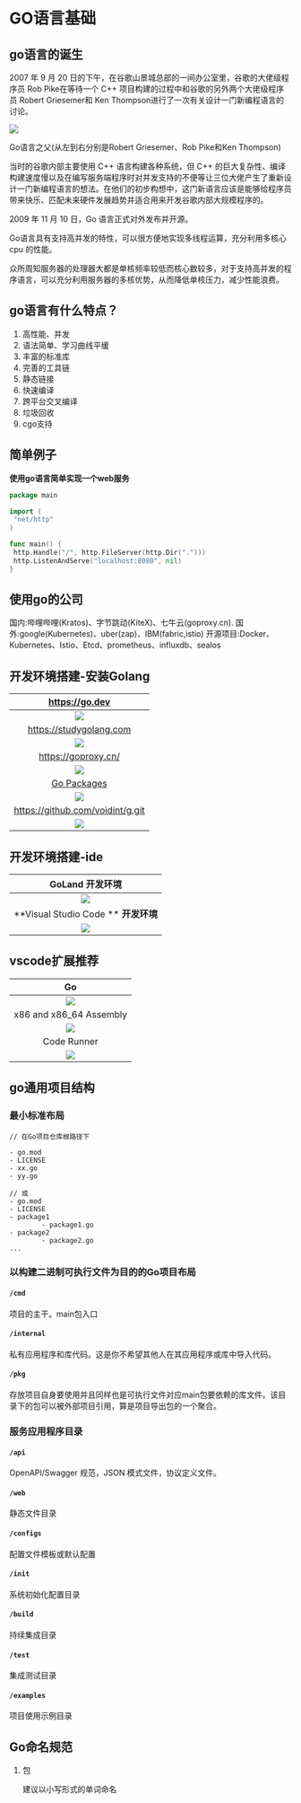 # GO语言基础

## go语言的诞生
2007 年 9 月 20 日的下午，在谷歌山景城总部的一间办公室里，谷歌的大佬级程序员 Rob Pike在等待一个 C++ 项目构建的过程中和谷歌的另外两个大佬级程序员 Robert Griesemer和 Ken Thompson进行了一次有关设计一门新编程语言的讨论。

![](https://img1.sycdn.imooc.com/5f51b6dd0001e4ef06280355.png)

Go语言之父(从左到右分别是Robert Griesemer、Rob Pike和Ken Thompson)

当时的谷歌内部主要使用 C++ 语言构建各种系统，但 C++ 的巨大复杂性、编译构建速度慢以及在编写服务端程序时对并发支持的不便等让三位大佬产生了重新设计一门新编程语言的想法。在他们的初步构想中，这门新语言应该是能够给程序员带来快乐、匹配未来硬件发展趋势并适合用来开发谷歌内部大规模程序的。

2009 年 11 月 10 日，Go 语言正式对外发布并开源。

Go语言具有支持高并发的特性，可以很方便地实现多线程运算，充分利用多核心 cpu 的性能。

众所周知服务器的处理器大都是单核频率较低而核心数较多，对于支持高并发的程序语言，可以充分利用服务器的多核优势，从而降低单核压力，减少性能浪费。

## go语言有什么特点？
1. 高性能、并发
2. 语法简单、学习曲线平缓
3. 丰富的标准库
4. 完善的工具链
5. 静态链接
6. 快速编译
7. 跨平台交叉编译
8. 垃圾回收
9. cgo支持
   
## 简单例子
**使用go语言简单实现一个web服务**
``` go
package main

import (
 "net/http"
)

func main() {
 http.Handle("/", http.FileServer(http.Dir(".")))
 http.ListenAndServe("localhost:8080", nil)
}
```

## 使用go的公司
国内:哔哩哔哩(Kratos)、字节跳动(KiteX)、七牛云(goproxy.cn).
国外:google(Kubernetes)、uber(zap)、IBM(fabric,istio)
开源项目:Docker、Kubernetes、Istio、Etcd、prometheus、influxdb、sealos

## 开发环境搭建-安装Golang
|                        https://go.dev                        |
| :----------------------------------------------------------: |
| ![](https://cdn.jsdelivr.net/gh/nateshao/images/20220507163032.png) |
|                   https://studygolang.com                    |
| ![](https://cdn.jsdelivr.net/gh/nateshao/images/20220507165640.png) |
|                     https://goproxy.cn/                      |
| ![](https://cdn.jsdelivr.net/gh/nateshao/images/20220507165655.png) |
|              [Go Packages](https://pkg.go.dev/)              |
|                 ![](./image/pkg.go.dev.png)                  |
|               https://github.com/voidint/g.git               |
|                      ![](./image/g.png)                      |

## 开发环境搭建-ide

|                      GoLand   开发环境                       |
| :----------------------------------------------------------: |
| ![](https://cdn.jsdelivr.net/gh/nateshao/images/20220507180156.png) |
|            **Visual Studio Code **  **开发环境**             |
| ![](https://cdn.jsdelivr.net/gh/nateshao/images/20220507180333.png) |

## vscode扩展推荐

|                 Go                 |
| :--------------------------------: |
|     ![](./image/vscode-go.png)     |
|      x86 and x86_64 Assembly       |
|   ![](./image/vscode-x86-64.png)   |
|            Code Runner             |
| ![](./image/vscode-coderunner.png) |

## go通用项目结构

### 最小标准布局

``` shell
// 在Go项目仓库根路径下

- go.mod
- LICENSE
- xx.go
- yy.go

// 或
- go.mod
- LICENSE
- package1
        - package1.go
- package2
        - package2.go
...
```

### 以构建二进制可执行文件为目的的Go项目布局

#### `/cmd`

项目的主干。main包入口

#### `/internal`

私有应用程序和库代码。这是你不希望其他人在其应用程序或库中导入代码。

#### `/pkg`

存放项目自身要使用并且同样也是可执行文件对应main包要依赖的库文件。该目录下的包可以被外部项目引用，算是项目导出包的一个聚合。

### 服务应用程序目录

#### `/api`

OpenAPI/Swagger 规范，JSON 模式文件，协议定义文件。

#### `/web`

静态文件目录

#### `/configs`

配置文件模板或默认配置

#### `/init`

系统初始化配置目录

#### `/build`

持续集成目录

#### `/test`

集成测试目录

#### `/examples`

项目使用示例目录



## Go命名规范

1. 包

   建议以小写形式的单词命名
